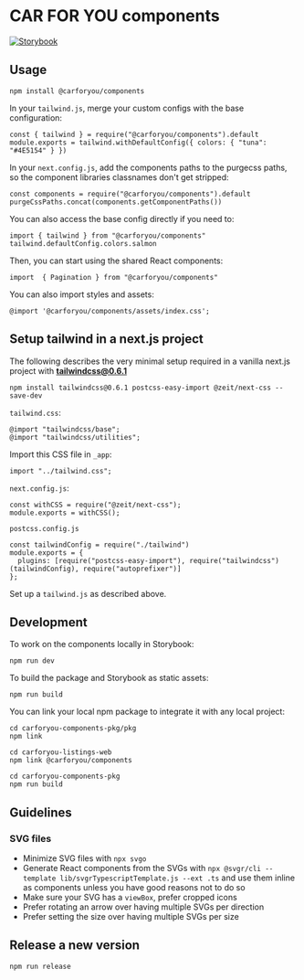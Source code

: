 # CAR FOR YOU components

[![Storybook](https://img.shields.io/badge/Storybook-UI-3696B9.svg)](https://carforyou.github.io/carforyou-components-pkg)

## Usage
```
npm install @carforyou/components
```

In your `tailwind.js`, merge your custom configs with the base configuration:
```
const { tailwind } = require("@carforyou/components").default
module.exports = tailwind.withDefaultConfig({ colors: { "tuna": "#4E5154" } })
```

In your `next.config.js`, add the components paths to the purgecss paths, so the component libraries classnames don't get stripped:
```
const components = require("@carforyou/components").default
purgeCssPaths.concat(components.getComponentPaths())
```

You can also access the base config directly if you need to:
```
import { tailwind } from "@carforyou/components"
tailwind.defaultConfig.colors.salmon
```

Then, you can start using the shared React components:
```
import  { Pagination } from "@carforyou/components"
```

You can also import styles and assets:
```
@import '@carforyou/components/assets/index.css';
```

## Setup tailwind in a next.js project
The following describes the very minimal setup required in a vanilla next.js project with **tailwindcss@0.6.1**

```
npm install tailwindcss@0.6.1 postcss-easy-import @zeit/next-css --save-dev
```

`tailwind.css`:
```
@import "tailwindcss/base";
@import "tailwindcss/utilities";
```

Import this CSS file in `_app`:
```
import "../tailwind.css";
```

`next.config.js`:
```
const withCSS = require("@zeit/next-css");
module.exports = withCSS();
```

`postcss.config.js`
```
const tailwindConfig = require("./tailwind")
module.exports = {
  plugins: [require("postcss-easy-import"), require("tailwindcss")(tailwindConfig), require("autoprefixer")]
};
```

Set up a `tailwind.js` as described above.

## Development
To work on the components locally in Storybook:
```
npm run dev
```

To build the package and Storybook as static assets:
```
npm run build
```

You can link your local npm package to integrate it with any local project:
```
cd carforyou-components-pkg/pkg
npm link

cd carforyou-listings-web
npm link @carforyou/components

cd carforyou-components-pkg
npm run build
```

## Guidelines

### SVG files
* Minimize SVG files with `npx svgo`
* Generate React components from the SVGs with `npx @svgr/cli --template lib/svgrTypescriptTemplate.js --ext .ts` and use them inline as components unless you have good reasons not to do so
* Make sure your SVG has a `viewBox`, prefer cropped icons
* Prefer rotating an arrow over having multiple SVGs per direction
* Prefer setting the size over having multiple SVGs per size

## Release a new version
```
npm run release
```
